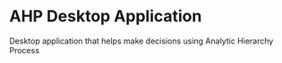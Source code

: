 # AHP Desktop Application

Desktop application that helps make decisions using Analytic Hierarchy Process
